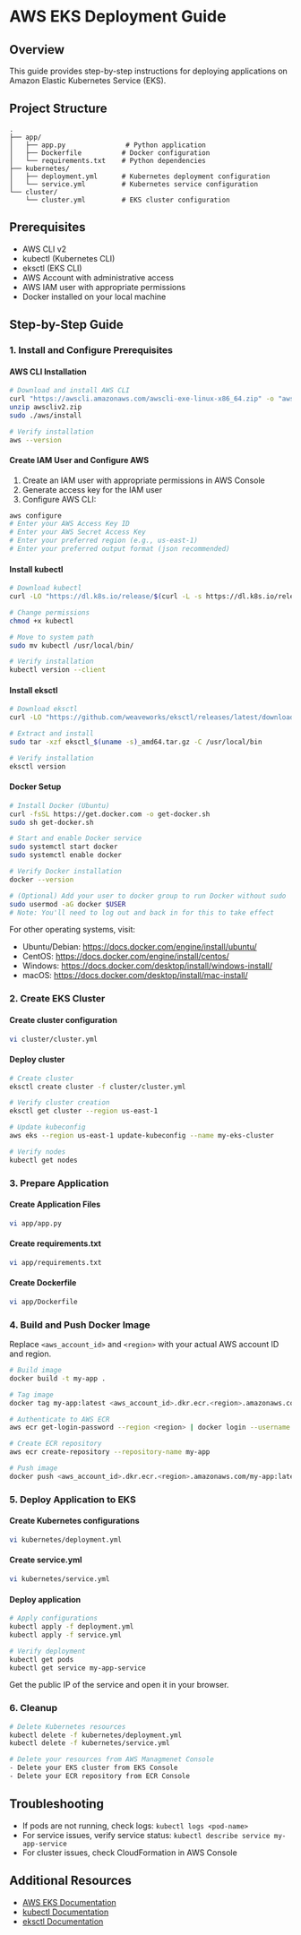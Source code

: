 # AWS EKS Deployment Guide

## Overview
This guide provides step-by-step instructions for deploying applications on Amazon Elastic Kubernetes Service (EKS).

## Project Structure
```
.
├── app/
│   ├── app.py               # Python application
│   ├── Dockerfile          # Docker configuration
│   └── requirements.txt    # Python dependencies
├── kubernetes/
│   ├── deployment.yml      # Kubernetes deployment configuration
│   └── service.yml         # Kubernetes service configuration
└── cluster/
    └── cluster.yml         # EKS cluster configuration
```

## Prerequisites
- AWS CLI v2
- kubectl (Kubernetes CLI)
- eksctl (EKS CLI)
- AWS Account with administrative access
- AWS IAM user with appropriate permissions
- Docker installed on your local machine

## Step-by-Step Guide

### 1. Install and Configure Prerequisites

#### AWS CLI Installation
```bash
# Download and install AWS CLI
curl "https://awscli.amazonaws.com/awscli-exe-linux-x86_64.zip" -o "awscliv2.zip"
unzip awscliv2.zip
sudo ./aws/install

# Verify installation
aws --version
```

#### Create IAM User and Configure AWS
1. Create an IAM user with appropriate permissions in AWS Console
2. Generate access key for the IAM user
3. Configure AWS CLI:
```bash
aws configure
# Enter your AWS Access Key ID
# Enter your AWS Secret Access Key
# Enter your preferred region (e.g., us-east-1)
# Enter your preferred output format (json recommended)
```

#### Install kubectl
```bash
# Download kubectl
curl -LO "https://dl.k8s.io/release/$(curl -L -s https://dl.k8s.io/release/stable.txt)/bin/linux/amd64/kubectl"

# Change permissions
chmod +x kubectl

# Move to system path
sudo mv kubectl /usr/local/bin/

# Verify installation
kubectl version --client
```

#### Install eksctl
```bash
# Download eksctl
curl -LO "https://github.com/weaveworks/eksctl/releases/latest/download/eksctl_$(uname -s)_amd64.tar.gz"

# Extract and install
sudo tar -xzf eksctl_$(uname -s)_amd64.tar.gz -C /usr/local/bin

# Verify installation
eksctl version
```

#### Docker Setup
```bash
# Install Docker (Ubuntu)
curl -fsSL https://get.docker.com -o get-docker.sh
sudo sh get-docker.sh

# Start and enable Docker service
sudo systemctl start docker
sudo systemctl enable docker

# Verify Docker installation
docker --version

# (Optional) Add your user to docker group to run Docker without sudo
sudo usermod -aG docker $USER
# Note: You'll need to log out and back in for this to take effect
```

For other operating systems, visit:
- Ubuntu/Debian: https://docs.docker.com/engine/install/ubuntu/
- CentOS: https://docs.docker.com/engine/install/centos/
- Windows: https://docs.docker.com/desktop/install/windows-install/
- macOS: https://docs.docker.com/desktop/install/mac-install/

### 2. Create EKS Cluster

#### Create cluster configuration
```bash
vi cluster/cluster.yml
```

#### Deploy cluster
```bash
# Create cluster
eksctl create cluster -f cluster/cluster.yml

# Verify cluster creation
eksctl get cluster --region us-east-1

# Update kubeconfig
aws eks --region us-east-1 update-kubeconfig --name my-eks-cluster

# Verify nodes
kubectl get nodes
```

### 3. Prepare Application

#### Create Application Files

```bash
vi app/app.py
```
#### Create requirements.txt
```bash
vi app/requirements.txt
```


#### Create Dockerfile
```bash
vi app/Dockerfile
```

### 4. Build and Push Docker Image
Replace `<aws_account_id>` and `<region>` with your actual AWS account ID and region.

```bash
# Build image
docker build -t my-app .

# Tag image
docker tag my-app:latest <aws_account_id>.dkr.ecr.<region>.amazonaws.com/my-app:latest

# Authenticate to AWS ECR
aws ecr get-login-password --region <region> | docker login --username AWS --password-stdin <aws_account_id>.dkr.ecr.<region>.amazonaws.com

# Create ECR repository
aws ecr create-repository --repository-name my-app

# Push image
docker push <aws_account_id>.dkr.ecr.<region>.amazonaws.com/my-app:latest
```

### 5. Deploy Application to EKS

#### Create Kubernetes configurations
```bash
vi kubernetes/deployment.yml
```

#### Create service.yml
```bash
vi kubernetes/service.yml
```


#### Deploy application
```bash
# Apply configurations
kubectl apply -f deployment.yml
kubectl apply -f service.yml

# Verify deployment
kubectl get pods
kubectl get service my-app-service
```
Get the public IP of the service and open it in your browser.
### 6. Cleanup

```bash
# Delete Kubernetes resources
kubectl delete -f kubernetes/deployment.yml
kubectl delete -f kubernetes/service.yml

# Delete your resources from AWS Managmenet Console
- Delete your EKS cluster from EKS Console
- Delete your ECR repository from ECR Console
```

## Troubleshooting
- If pods are not running, check logs: `kubectl logs <pod-name>`
- For service issues, verify service status: `kubectl describe service my-app-service`
- For cluster issues, check CloudFormation in AWS Console

## Additional Resources
- [AWS EKS Documentation](https://docs.aws.amazon.com/eks/)
- [kubectl Documentation](https://kubernetes.io/docs/reference/kubectl/)
- [eksctl Documentation](https://eksctl.io/)

    
        

